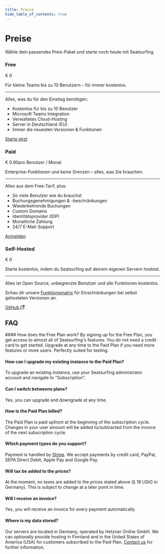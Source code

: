 ```yaml
---
title: Preise
hide_table_of_contents: true
---
```


# Preise

Wähle dein passendes Preis-Paket und starte noch heute mit Seatsurfing.

<section class="pricing-models">
    <div class="pricing-model pricing-model-free">
        <h3>Free</h3>
        <p class="pricing-price">€ 0</p>
        <p>Für kleine Teams bis zu 10 Benutzern – für immer kostenlos.</p>
        <hr />
        <p>Alles, was du für den Einstieg benötigen:</p>
        <ul>
            <li>Kostenlos für bis zu 10 Benutzer</li>
            <li>Microsoft Teams Integration</li>
            <li>Verwaltetes Cloud-Hosting</li>
            <li>Server in Deutschland (EU)</li>
            <li>Immer die neuesten Versionen &amp; Funktionen</li>
        </ul>
        <a href="/sign-up/" class="button button--primary button--lg">Starte jetzt</a>
    </div>
    <div class="pricing-model pricing-model-highlight border-gradient-purple">
        <h3>Paid</h3>
        <p class="pricing-price">€ 0.90<span class="pricing-price-suffix">pro Benutzer / Monat</span></p>
        <p>Enterprise-Funktionen und keine Grenzen – alles, was Sie brauchen.</p>
        <hr />
        <p>Alles aus dem Free-Tarif, plus:</p>
        <ul>
            <li>So viele Benutzer wie du brauchst</li>
            <li>Buchungsgenehmigungen & -beschränkungen</li>
            <li>Wiederkehrende Buchungen</li>
            <li>Custom Domains</li>
            <li>Identitätsprovider (IDP)</li>
            <li>Monatliche Zahlung</li>
            <li>24/7 E-Mail-Support</li>
        </ul>
        <a href="/sign-up-paid/" class="button button--primary button--lg button-gradient">Anmelden</a>
    </div>
    <div class="pricing-model pricing-model-oss">
        <h3>Self-Hosted</h3>
        <p class="pricing-price">€ 0</p>
        <p>Starte kostenlos, indem du Seatsurfing auf deinem eigenen Servern hostest.</p>
        <hr />
        <p>Alles ist Open Source, unbegrenzte Benutzer und alle Funktionen kostenlos.</p>
        <p>Schau dir unsere <a href="/features/">Funktionsmatrix</a> für Einschränkungen bei selbst gehosteten Versionen an.</p>
        <a href="https://github.com/seatsurfing/seatsurfing" target="_blank" class="button button--primary button--lg">GitHub <svg width="13.5" height="13.5" aria-hidden="true" viewBox="0 0 24 24" class="iconExternalLink_node_modules-@docusaurus-theme-classic-lib-theme-Icon-ExternalLink-styles-module"><path fill="currentColor" d="M21 13v10h-21v-19h12v2h-10v15h17v-8h2zm3-12h-10.988l4.035 4-6.977 7.07 2.828 2.828 6.977-7.07 4.125 4.172v-11z"></path></svg></a>
    </div>
</section>

## FAQ

<div class="faq">
#### How does the Free Plan work?
By signing up for the Free Plan, you get access to almost all of Seatsurfing's features. You do not need a credit card to get started. Upgrade at any time to the Paid Plan if you need more features or more users. Perfectly suited for testing.

#### How can I upgrade my existing instance to the Paid Plan?

To upgrade an existing instance, use your Seatsurfing administrator account and navigate to "Subscription".

#### Can I switch betweens plans?

Yes, you can upgrade and downgrade at any time.

#### How is the Paid Plan billed?

The Paid Plan is paid upfront at the beginning of the subscription cycle. Changes in your user amount will be added to/subtracted from the invoice of the next subscription cycle.

#### Which payment types do you support?

Payment is handled by [Stripe](https://stripe.com). We accept payments by credit card, PayPal, SEPA Direct Debit, Apple Pay and Google Pay.

#### Will tax be added to the prices?

At the moment, no taxes are added to the prices stated above (§ 19 UStG in Germany). This is subject to change at a later point in time.

#### Will I receive an invoice?

Yes, you will receive an invoice for every payment automatically.

#### Where is my data stored?

Our servers are located in Germany, operated by Hetzner Online GmbH. We can optionally provide hosting in Finnland and in the United States of America (USA) for customers subscribed to the Paid Plan. [Contact us](/support/) for further information.

</div>
